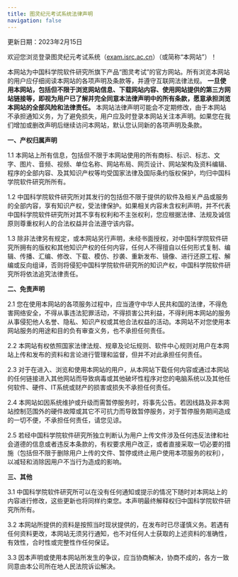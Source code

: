 ```yaml
---
title: 图灵纪元考试系统法律声明
navigation: false
---
```


更新日期：2023年2月15日

欢迎您浏览登录图灵纪元考试系统（[exam.isrc.ac.cn](https://exam.isrc.ac.cn)）（或简称“本网站”）！

本网站为中国科学院软件研究所旗下产品“图灵考试”的官方网站。所有浏览本网站的用户应仔细阅读本网站的各项声明及条款等，并遵守互联网法律法规。 **一旦使用本网站，包括但不限于浏览网站信息、下载网站内容、使用网站提供的第三方网站链接等，即视为用户已了解并完全同意本法律声明中的所有条款，愿意承担浏览本网站的全部风险和法律责任。** 本网站法律声明可能会不定期修改，由于本网站不承担通知义务，为了避免损失，用户应及时登录本网站关注本声明。如果您在我们增加或删改声明后继续访问本网站，默认您认同新的各项声明及条款。

**一、产权归属声明**

1.1 本网站上所有信息，包括但不限于本网站使用的所有商标、标识、标志、文字、图片、音频、视频、单位名称、网站布局、网页设计、网站架构及资料编辑、程序的全部内容、及其知识产权等均受国家法律及国际条约版权保护，均归中国科学院软件研究所所有。

1.2 中国科学院软件研究所对其发行的包括但不限于提供的软件及相关产品或服务的全部内容，享有知识产权，受法律保护。如果相关内容未含权利声明，并不代表中国科学院软件研究所对其不享有权利和不主张权利，您应根据法律、法规及诚信原则尊重权利人的合法权益并合法遵守该内容。

1.3 除非法律另有规定，或本网站另行声明，未经书面授权，对中国科学院软件研究所拥有的版权和其他知识产权的任何内容，任何人不得擅自以任何形式复制、编辑、传播、汇编、修改、下载、模仿、抄袭、重新发布、镜像、进行还原工程、解编或反向组译，否则将侵犯中国科学院软件研究所的知识产权，中国科学院软件研究所将依法追究法律责任。

**二、免责声明**

2.1 您在使用本网站的各项服务过程中，应当遵守中华人民共和国的法律，不得危害网络安全，不得从事违法犯罪活动，不得损害公共利益，不得利用本网站的服务从事侵犯他人名誉、隐私、知识产权或其他合法权益的活动。本网站不对您使用本网站服务的用途和目的负有审查义务，也不承担任何责任。

2.2 本网站有权依照国家法律法规、规章及论坛规则、软件中心规则对用户在本网站上传和发布的资料和言论进行管理和监督，但并不对此承担任何责任。

2.3 对于在进入、浏览和使用本网站的用户，从本网站下载任何内容或通过本网站的任何链接进入其他网站而导致病毒或其他破坏性程序对您的电脑系统以及其他任何软件、硬件、IT系统或财产的损害或损失不承担任何责任。

2.4 本网站如因系统维护或升级而需暂停服务时，将事先公告。若因线路及非本网站控制范围外的硬件故障或其它不可抗力而导致暂停服务，对于暂停服务期间造成的一切不便，不承担任何责任，请您见谅。

2.5 若经中国科学院软件研究所独立判断认为用户上传文件涉及任何违反法律和社会道德的信息或者违反本条款的，有权要求用户改正，或者直接采取一切必要的措施（包括但不限于删除用户上传的文件、暂停或终止用户使用本项服务的权利），以减轻和消除因用户不当行为造成的影响。

**三、其他**

3.1 中国科学院软件研究所可以在没有任何通知或提示的情况下随时对本网站上的内容进行修改，这些更新也将同样约束您。本声明最终解释权归中国科学院软件研究所所有。

3.2 本网站所提供的资料是按照当时现状提供的，在发布时已尽谨慎义务。若遇有任何资料更改，本网站无须另行通知，也不对任何人士获取的上述资料的准确性，有效性，合时性或完整性作任何保证。

3.3  因本声明或使用本网站所发生的争议，应当协商解决，协商不成的，各方一致同意由本公司所在地人民法院诉讼解决。

